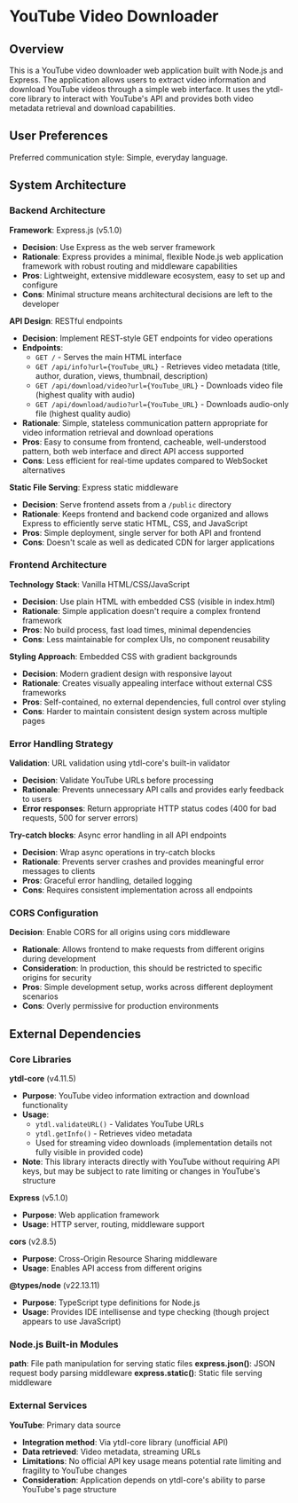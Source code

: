 # YouTube Video Downloader

## Overview

This is a YouTube video downloader web application built with Node.js and Express. The application allows users to extract video information and download YouTube videos through a simple web interface. It uses the ytdl-core library to interact with YouTube's API and provides both video metadata retrieval and download capabilities.

## User Preferences

Preferred communication style: Simple, everyday language.

## System Architecture

### Backend Architecture

**Framework**: Express.js (v5.1.0)
- **Decision**: Use Express as the web server framework
- **Rationale**: Express provides a minimal, flexible Node.js web application framework with robust routing and middleware capabilities
- **Pros**: Lightweight, extensive middleware ecosystem, easy to set up and configure
- **Cons**: Minimal structure means architectural decisions are left to the developer

**API Design**: RESTful endpoints
- **Decision**: Implement REST-style GET endpoints for video operations
- **Endpoints**:
  - `GET /` - Serves the main HTML interface
  - `GET /api/info?url={YouTube_URL}` - Retrieves video metadata (title, author, duration, views, thumbnail, description)
  - `GET /api/download/video?url={YouTube_URL}` - Downloads video file (highest quality with audio)
  - `GET /api/download/audio?url={YouTube_URL}` - Downloads audio-only file (highest quality audio)
- **Rationale**: Simple, stateless communication pattern appropriate for video information retrieval and download operations
- **Pros**: Easy to consume from frontend, cacheable, well-understood pattern, both web interface and direct API access supported
- **Cons**: Less efficient for real-time updates compared to WebSocket alternatives

**Static File Serving**: Express static middleware
- **Decision**: Serve frontend assets from a `/public` directory
- **Rationale**: Keeps frontend and backend code organized and allows Express to efficiently serve static HTML, CSS, and JavaScript
- **Pros**: Simple deployment, single server for both API and frontend
- **Cons**: Doesn't scale as well as dedicated CDN for larger applications

### Frontend Architecture

**Technology Stack**: Vanilla HTML/CSS/JavaScript
- **Decision**: Use plain HTML with embedded CSS (visible in index.html)
- **Rationale**: Simple application doesn't require a complex frontend framework
- **Pros**: No build process, fast load times, minimal dependencies
- **Cons**: Less maintainable for complex UIs, no component reusability

**Styling Approach**: Embedded CSS with gradient backgrounds
- **Decision**: Modern gradient design with responsive layout
- **Rationale**: Creates visually appealing interface without external CSS frameworks
- **Pros**: Self-contained, no external dependencies, full control over styling
- **Cons**: Harder to maintain consistent design system across multiple pages

### Error Handling Strategy

**Validation**: URL validation using ytdl-core's built-in validator
- **Decision**: Validate YouTube URLs before processing
- **Rationale**: Prevents unnecessary API calls and provides early feedback to users
- **Error responses**: Return appropriate HTTP status codes (400 for bad requests, 500 for server errors)

**Try-catch blocks**: Async error handling in all API endpoints
- **Decision**: Wrap async operations in try-catch blocks
- **Rationale**: Prevents server crashes and provides meaningful error messages to clients
- **Pros**: Graceful error handling, detailed logging
- **Cons**: Requires consistent implementation across all endpoints

### CORS Configuration

**Decision**: Enable CORS for all origins using cors middleware
- **Rationale**: Allows frontend to make requests from different origins during development
- **Consideration**: In production, this should be restricted to specific origins for security
- **Pros**: Simple development setup, works across different deployment scenarios
- **Cons**: Overly permissive for production environments

## External Dependencies

### Core Libraries

**ytdl-core** (v4.11.5)
- **Purpose**: YouTube video information extraction and download functionality
- **Usage**: 
  - `ytdl.validateURL()` - Validates YouTube URLs
  - `ytdl.getInfo()` - Retrieves video metadata
  - Used for streaming video downloads (implementation details not fully visible in provided code)
- **Note**: This library interacts directly with YouTube without requiring API keys, but may be subject to rate limiting or changes in YouTube's structure

**Express** (v5.1.0)
- **Purpose**: Web application framework
- **Usage**: HTTP server, routing, middleware support

**cors** (v2.8.5)
- **Purpose**: Cross-Origin Resource Sharing middleware
- **Usage**: Enables API access from different origins

**@types/node** (v22.13.11)
- **Purpose**: TypeScript type definitions for Node.js
- **Usage**: Provides IDE intellisense and type checking (though project appears to use JavaScript)

### Node.js Built-in Modules

**path**: File path manipulation for serving static files
**express.json()**: JSON request body parsing middleware
**express.static()**: Static file serving middleware

### External Services

**YouTube**: Primary data source
- **Integration method**: Via ytdl-core library (unofficial API)
- **Data retrieved**: Video metadata, streaming URLs
- **Limitations**: No official API key usage means potential rate limiting and fragility to YouTube changes
- **Consideration**: Application depends on ytdl-core's ability to parse YouTube's page structure